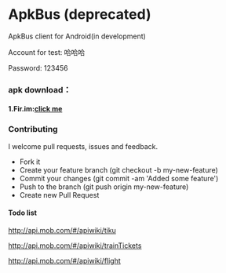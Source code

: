 # ApkBus (deprecated) 
ApkBus client for Android(in development)

Account for test: 哈哈哈

Password: 123456

### apk download：

#### 1.Fir.im:[click me](http://fir.im/ve7m)

### Contributing

I welcome pull requests, issues and feedback.

- Fork it
- Create your feature branch (git checkout -b my-new-feature)
- Commit your changes (git commit -am 'Added some feature')
- Push to the branch (git push origin my-new-feature)
- Create new Pull Request

#### Todo list
http://api.mob.com/#/apiwiki/tiku

http://api.mob.com/#/apiwiki/trainTickets

http://api.mob.com/#/apiwiki/flight
